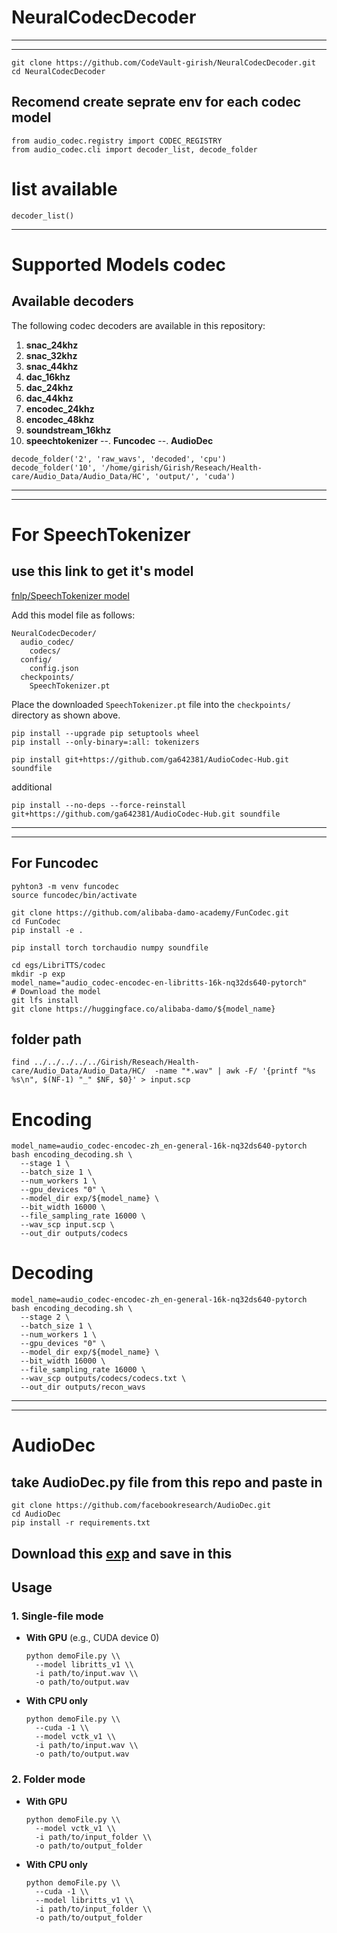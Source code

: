 # NeuralCodecDecoder

***
***
```
git clone https://github.com/CodeVault-girish/NeuralCodecDecoder.git
cd NeuralCodecDecoder
```
## Recomend create seprate env for each codec model
```
from audio_codec.registry import CODEC_REGISTRY
from audio_codec.cli import decoder_list, decode_folder
```

# list available

```
decoder_list()
```

---
# Supported Models codec
## Available decoders

The following codec decoders are available in this repository:

1. **snac_24khz**  
2. **snac_32khz**  
3. **snac_44khz**  
4. **dac_16khz**  
5. **dac_24khz**  
6. **dac_44khz**  
7. **encodec_24khz**  
8. **encodec_48khz**  
9. **soundstream_16khz**  
10. **speechtokenizer**
--. **Funcodec**
--. **AudioDec**
```
decode_folder('2', 'raw_wavs', 'decoded', 'cpu')
decode_folder('10', '/home/girish/Girish/Reseach/Health-care/Audio_Data/Audio_Data/HC', 'output/', 'cuda')
```
---
---
# For SpeechTokenizer 
## use this link to get it's model 

[fnlp/SpeechTokenizer model](https://huggingface.co/fnlp/SpeechTokenizer/tree/main/speechtokenizer_hubert_avg)

Add this model file as follows:

```
NeuralCodecDecoder/
  audio_codec/
    codecs/
  config/
    config.json
  checkpoints/
    SpeechTokenizer.pt
```

Place the downloaded `SpeechTokenizer.pt` file into the `checkpoints/` directory as shown above.

```
pip install --upgrade pip setuptools wheel
pip install --only-binary=:all: tokenizers

pip install git+https://github.com/ga642381/AudioCodec-Hub.git soundfile
```
additional
```
pip install --no-deps --force-reinstall git+https://github.com/ga642381/AudioCodec-Hub.git soundfile
```
---
---
## For Funcodec
```
pyhton3 -m venv funcodec
source funcodec/bin/activate
```
```
git clone https://github.com/alibaba-damo-academy/FunCodec.git
cd FunCodec
pip install -e .
```
```
pip install torch torchaudio numpy soundfile
```
```
cd egs/LibriTTS/codec
mkdir -p exp
model_name="audio_codec-encodec-en-libritts-16k-nq32ds640-pytorch"
# Download the model
git lfs install
git clone https://huggingface.co/alibaba-damo/${model_name}
```
## folder path
```
find ../../../../../Girish/Reseach/Health-care/Audio_Data/Audio_Data/HC/  -name "*.wav" | awk -F/ '{printf "%s %s\n", $(NF-1) "_" $NF, $0}' > input.scp
```
# Encoding
```
model_name=audio_codec-encodec-zh_en-general-16k-nq32ds640-pytorch
bash encoding_decoding.sh \
  --stage 1 \
  --batch_size 1 \
  --num_workers 1 \
  --gpu_devices "0" \
  --model_dir exp/${model_name} \
  --bit_width 16000 \
  --file_sampling_rate 16000 \
  --wav_scp input.scp \
  --out_dir outputs/codecs
```
# Decoding
```
model_name=audio_codec-encodec-zh_en-general-16k-nq32ds640-pytorch
bash encoding_decoding.sh \
  --stage 2 \
  --batch_size 1 \
  --num_workers 1 \
  --gpu_devices "0" \
  --model_dir exp/${model_name} \
  --bit_width 16000 \
  --file_sampling_rate 16000 \
  --wav_scp outputs/codecs/codecs.txt \
  --out_dir outputs/recon_wavs
```

---
---
# AudioDec

## take AudioDec.py file from this repo and paste in 
```
git clone https://github.com/facebookresearch/AudioDec.git
cd AudioDec
pip install -r requirements.txt
```
## Download this [exp](https://github.com/facebookresearch/AudioDec/releases/download/pretrain_models_v02/exp.zip) and save in this

<!-- python demoFile.py --model vctk_v1  -i ../codec/test/ -o output/
python demoFile.py --model libritts_v1 -i ../codec/test/ -o output/
python demoFile.py --model libritts_v1 -i ../codec/test/A002_02_BBP_NORMAL.wav -o output.wav

 -->
## Usage

### 1. Single-file mode

- **With GPU** (e.g., CUDA device 0)  
  ```
  python demoFile.py \\
    --model libritts_v1 \\
    -i path/to/input.wav \\
    -o path/to/output.wav
  ```

- **With CPU only**  
  ```
  python demoFile.py \\
    --cuda -1 \\
    --model vctk_v1 \\
    -i path/to/input.wav \\
    -o path/to/output.wav
  ```

### 2. Folder mode

- **With GPU**  
  ```
  python demoFile.py \\
    --model vctk_v1 \\
    -i path/to/input_folder \\
    -o path/to/output_folder
  ```

- **With CPU only**  
  ```
  python demoFile.py \\
    --cuda -1 \\
    --model libritts_v1 \\
    -i path/to/input_folder \\
    -o path/to/output_folder
  ```